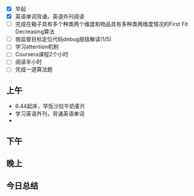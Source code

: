 - [x] 早起
- [x] 英语单词背诵，英语外刊阅读
- [ ] 完成在箱子具有多个种类两个维度和物品具有多种类两维度情况的First Fit Decreasing算法
- [ ] 弱监督目标定位代码debug层级解读(1/5)
- [ ] 学习attention机制
- [ ] Coursera课程2个小时
- [ ] 阅读半小时
- [ ] 完成一道算法题

## 上午

- 6.44起床，早饭沙拉牛奶麦片
- 学习英语外刊，背诵英语单词
- 

## 下午

## 晚上

## 今日总结







